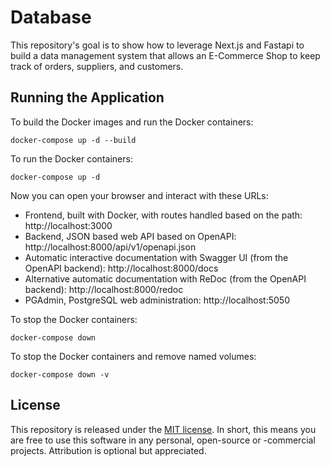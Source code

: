 # Database

This repository's goal is to show how to leverage Next.js and Fastapi to build a data management system that allows an E-Commerce Shop to keep track of orders, suppliers, and customers.

## Running the Application

To build the Docker images and run the Docker containers:
```
docker-compose up -d --build
```

To run the Docker containers:
```
docker-compose up -d
```

Now you can open your browser and interact with these URLs:

- Frontend, built with Docker, with routes handled based on the path: http://localhost:3000
- Backend, JSON based web API based on OpenAPI: http://localhost:8000/api/v1/openapi.json
- Automatic interactive documentation with Swagger UI (from the OpenAPI backend): http://localhost:8000/docs
- Alternative automatic documentation with ReDoc (from the OpenAPI backend): http://localhost:8000/redoc
- PGAdmin, PostgreSQL web administration: http://localhost:5050

To stop the Docker containers:
```
docker-compose down
```

To stop the Docker containers and remove named volumes:
```
docker-compose down -v
```

## License
This repository is released under the [MIT license](https://opensource.org/licenses/MIT). In short, this means you are free to use this software in any personal, open-source or -commercial projects. Attribution is optional but appreciated.